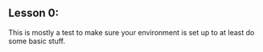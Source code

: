 ## Lesson 0: 
This is mostly a test to make sure your environment is set up to at least do some basic stuff.
